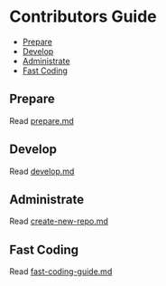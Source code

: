<!--
@license
Copyright (c) 2025 Rljson

Use of this source code is governed by terms that can be
found in the LICENSE file in the root of this package.
-->

# Contributors Guide

- [Prepare](#prepare)
- [Develop](#develop)
- [Administrate](#administrate)
- [Fast Coding](#fast-coding)

## Prepare

Read [prepare.md](doc/prepare.md)

<!-- ........................................................................-->

## Develop

Read [develop.md](doc/develop.md)

## Administrate

Read [create-new-repo.md](doc/create-new-repo.md)

## Fast Coding

Read [fast-coding-guide.md](doc/fast-coding-guide.md)
